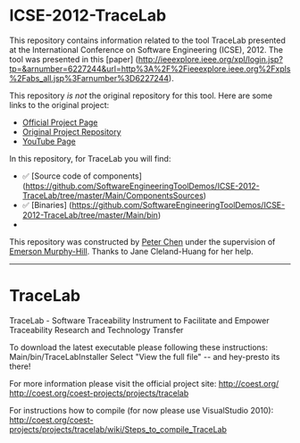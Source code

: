 # ICSE-2012-TraceLab

This repository contains information related to the tool TraceLab presented at the International Conference on Software Engineering (ICSE), 2012. The tool was presented in this [paper] (http://ieeexplore.ieee.org/xpl/login.jsp?tp=&arnumber=6227244&url=http%3A%2F%2Fieeexplore.ieee.org%2Fxpls%2Fabs_all.jsp%3Farnumber%3D6227244).

This repository _is not_ the original repository for this tool. Here are some links to the original project:
* [Official Project Page](http://www.coest.org/)
* [Original Project Repository](https://github.com/CoEST/TraceLab)
* [YouTube Page](https://www.youtube.com/user/coestorg)

In this repository, for TraceLab you will find:
* :white_check_mark: [Source code of components] (https://github.com/SoftwareEngineeringToolDemos/ICSE-2012-TraceLab/tree/master/Main/ComponentsSources)
* :white_check_mark: [Binaries] (https://github.com/SoftwareEngineeringToolDemos/ICSE-2012-TraceLab/tree/master/Main/bin)
* 

This repository was constructed by [Peter Chen](https://github.com/pmchen3) under the supervision of [Emerson Murphy-Hill](https://github.com/CaptainEmerson). Thanks to Jane Cleland-Huang for her help.

***

TraceLab
========

TraceLab - Software Traceability Instrument to Facilitate and Empower Traceability Research and Technology Transfer

To download the latest executable please following these instructions:  
Main/bin/TraceLabInstaller
Select "View the full file" -- and hey-presto its there!

For more information please visit the official project site:
http://coest.org/
http://coest.org/coest-projects/projects/tracelab

For instructions how to compile (for now please use VisualStudio 2010):
http://coest.org/coest-projects/projects/tracelab/wiki/Steps_to_compile_TraceLab
